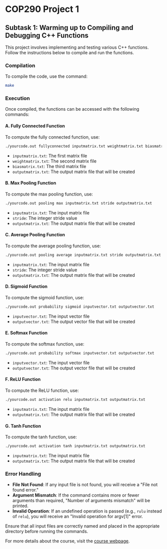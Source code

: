 # COP290 Project 1

## Subtask 1: Warming up to Compiling and Debugging C++ Functions

This project involves implementing and testing various C++ functions. Follow the instructions below to compile and run the functions.

### Compilation

To compile the code, use the command:

```sh
make
```

### Execution

Once compiled, the functions can be accessed with the following commands:

#### A. Fully Connected Function

To compute the fully connected function, use:

```sh
./yourcode.out fullyconnected inputmatrix.txt weightmatrix.txt biasmatrix.txt outputmatrix.txt
```

- `inputmatrix.txt`: The first matrix file
- `weightmatrix.txt`: The second matrix file
- `biasmatrix.txt`: The third matrix file
- `outputmatrix.txt`: The output matrix file that will be created

#### B. Max Pooling Function

To compute the max pooling function, use:

```sh
./yourcode.out pooling max inputmatrix.txt stride outputmatrix.txt
```

- `inputmatrix.txt`: The input matrix file
- `stride`: The integer stride value
- `outputmatrix.txt`: The output matrix file that will be created

#### C. Average Pooling Function

To compute the average pooling function, use:

```sh
./yourcode.out pooling average inputmatrix.txt stride outputmatrix.txt
```

- `inputmatrix.txt`: The input matrix file
- `stride`: The integer stride value
- `outputmatrix.txt`: The output matrix file that will be created

#### D. Sigmoid Function

To compute the sigmoid function, use:

```sh
./yourcode.out probability sigmoid inputvector.txt outputvector.txt
```

- `inputvector.txt`: The input vector file
- `outputvector.txt`: The output vector file that will be created

#### E. Softmax Function

To compute the softmax function, use:

```sh
./yourcode.out probability softmax inputvector.txt outputvector.txt
```

- `inputvector.txt`: The input vector file
- `outputvector.txt`: The output vector file that will be created

#### F. ReLU Function

To compute the ReLU function, use:

```sh
./yourcode.out activation relu inputmatrix.txt outputmatrix.txt
```

- `inputmatrix.txt`: The input matrix file
- `outputmatrix.txt`: The output matrix file that will be created

#### G. Tanh Function

To compute the tanh function, use:

```sh
./yourcode.out activation tanh inputmatrix.txt outputmatrix.txt
```

- `inputmatrix.txt`: The input matrix file
- `outputmatrix.txt`: The output matrix file that will be created

### Error Handling

- **File Not Found**: If any input file is not found, you will receive a "File not found error."
- **Argument Mismatch**: If the command contains more or fewer arguments than required, "Number of arguments mismatch" will be printed.
- **Invalid Operation**: If an undefined operation is passed (e.g., `rulu` instead of `relu`), you will receive an "Invalid operation for argv[1]" error.

Ensure that all input files are correctly named and placed in the appropriate directory before running the commands.

For more details about the course, visit the [course webpage](https://www.cse.iitd.ac.in/~rijurekha/cop290_2022.html).